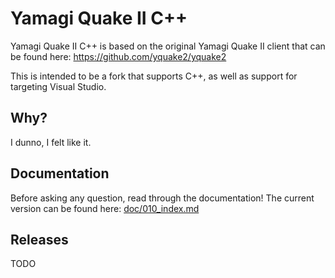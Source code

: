 # Yamagi Quake II C++

Yamagi Quake II C++ is based on the original Yamagi Quake II client
that can be found here: https://github.com/yquake2/yquake2

This is intended to be a fork that supports C++, as well as
support for targeting Visual Studio.

## Why?
I dunno, I felt like it.

## Documentation

Before asking any question, read through the documentation! The current
version can be found here: [doc/010_index.md](doc/010_index.md)

## Releases

TODO
